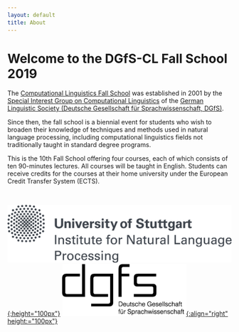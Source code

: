 ```yaml
---
layout: default
title: About
---
```


# Welcome to the DGfS-CL Fall School 2019

The
[Computational Linguistics Fall School](https://dgfs.de/en/cl/fall-schools.html)
was established in 2001 by the
[Special Interest Group on Computational Linguistics](https://dgfs.de/en/cl/)
of the
[German Linguistic Society (Deutsche Gesellschaft für Sprachwissenschaft, DGfS)](https://dgfs.de/en/).

Since then, the fall school is a biennial event for students who wish
to broaden their knowledge of techniques and methods used in natural
language processing, including computational linguistics fields not
traditionally taught in standard degree programs.

This is the 10th Fall School offering four courses, each of which
consists of ten 90-minutes lectures. All courses will be taught in
English. Students can receive credits for the courses at their home
university under the European Credit Transfer System (ECTS).

<br>

[![DGfS logo](assets/images/unilogo-ims_en.png){:height="100px"}](http://www.ims.uni-stuttgart.de/index.en.html)
[![DGfS logo](assets/images/DGfS-logo_w_name.png){:align="right" height:="100px"}](http://dgfs.de/en)

